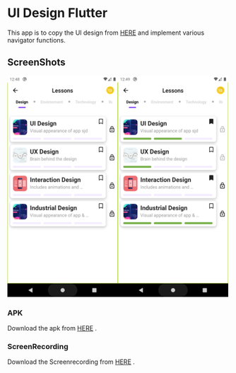 # UI Design Flutter
 
This app is to copy the UI design from [HERE](https://www.figma.com/file/b54Meik0JhY2xaiQLhKg6U/Flutter-Dev-Assignment) and implement various navigator functions.

## ScreenShots
<img src="https://raw.githubusercontent.com/siddiquisahil02/UI-Design-Flutter/master/src/none.png"  height = "500" ><img src="https://raw.githubusercontent.com/siddiquisahil02/UI-Design-Flutter/master/src/main.png"  height = "500" >

### APK

Download the apk from [HERE](https://raw.githubusercontent.com/siddiquisahil02/UI-Design-Flutter/master/src/final.apk) .

### ScreenRecording

Download the Screenrecording from [HERE](https://raw.githubusercontent.com/siddiquisahil02/UI-Design-Flutter/master/src/screenrecording.mp4) .